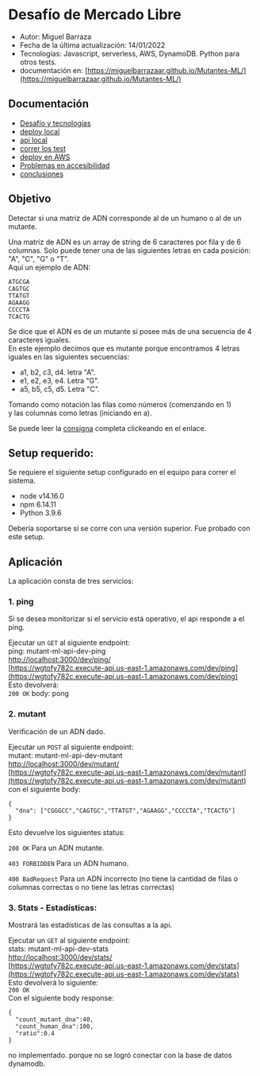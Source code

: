 # Desafío de Mercado Libre

- Autor: Miguel Barraza
- Fecha de la última actualización: 14/01/2022
- Tecnologías: Javascript, serverless, AWS, DynamoDB. Python para otros tests.
- documentación en: [https://miguelbarrazaar.github.io/Mutantes-ML/](https://miguelbarrazaar.github.io/Mutantes-ML/)

## Documentación

- [Desafío y tecnologías](docs/desafio.md)
- [deploy local](docs/deploy.md)
- [api local](docs/api-local.md)
- [correr los test](docs/run-tests.md)
- [deploy en AWS](docs/deploy-aws.md)
- [Problemas en accesibilidad](docs/issues-accessibility.md)
- [conclusiones](docs/conclusions.md)


## Objetivo

Detectar si  una matriz de ADN corresponde al de un humano o al de un mutante. 

Una matriz de ADN es un array de string de 6 caracteres por fila y de 6 columnas. Solo puede tener una de las siguientes letras en cada posición: "A", "C", "G" o "T".  
Aquí un ejemplo de ADN:  

````
ATGCGA
CAGTGC
TTATGT
AGAAGG
CCCCTA
TCACTG
````

Se dice que el ADN es de un mutante si posee más de una secuencia de 4 caracteres iguales.  
En este ejemplo decimos que es mutante porque encontramos 4 letras iguales en las siguientes secuencias:  

- a1, b2, c3, d4. letra "A".
- e1, e2, e3, e4. Letra "G".
- a5, b5, c5, d5. Letra "C".

Tomando como notación las filas como números (comenzando en 1)  
y las columnas como letras (iniciando en a).

Se puede leer la [consigna](consigna.pdf) completa  clickeando en el enlace.

##  Setup requerido:

Se requiere el siguiente setup configurado en el equipo para correr el sistema.

- node v14.16.0
- npm 6.14.11
- Python 3.9.6

Debería soportarse si se corre con una versión superior. Fue probado con este setup.


## Aplicación

La aplicación consta de tres servicios:

### 1. ping

Si se desea monitorizar si el servicio está operativo, el api responde a el ping.

Ejecutar un ```GET``` al siguiente endpoint:  
ping: mutant-ml-api-dev-ping  
[http://localhost:3000/dev/ping/](http://localhost:3000/dev/ping/)  
[https://wgtofy782c.execute-api.us-east-1.amazonaws.com/dev/ping](https://wgtofy782c.execute-api.us-east-1.amazonaws.com/dev/ping)  
Esto devolverá:  
```200 OK``` body: pong  

### 2. mutant

Verificación de un ADN dado.

Ejecutar un ```POST``` al siguiente endpoint:  
mutant: mutant-ml-api-dev-mutant  
[http://localhost:3000/dev/mutant/](http://localhost:3000/dev/mutant/)  
[https://wgtofy782c.execute-api.us-east-1.amazonaws.com/dev/mutant](https://wgtofy782c.execute-api.us-east-1.amazonaws.com/dev/mutant)
con el siguiente body:
```
{
  "dna": ["CGGGCC","CAGTGC","TTATGT","AGAAGG","CCCCTA","TCACTG"] 
}
```
Esto  devuelve  los siguientes status:

```200 OK``` Para un ADN mutante.

```403 FORBIDDEN``` Para un ADN humano.

```400 BadRequest``` Para un ADN incorrecto (no tiene la cantidad de filas o columnas  correctas o no tiene las letras correctas)

### 3. Stats - Estadísticas:

Mostrará las estadísticas de las consultas a la api.

Ejecutar un ```GET``` al siguiente endpoint:  
stats: mutant-ml-api-dev-stats  
[http://localhost:3000/dev/stats/](http://localhost:3000/dev/stats/)  
[https://wgtofy782c.execute-api.us-east-1.amazonaws.com/dev/stats](https://wgtofy782c.execute-api.us-east-1.amazonaws.com/dev/stats)  
Esto devolverá lo  siguiente:  
```200 OK```  
Con el siguiente body response:  
```
{
  "count_mutant_dna":40,
  "count_human_dna":100,
  "ratio":0.4
}
```

no implementado. porque no se logró conectar con la base de datos dynamodb.